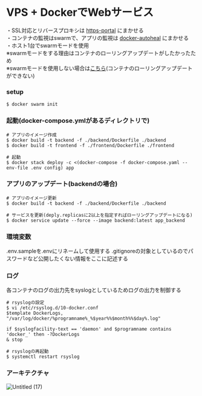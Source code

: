 # VPS + DockerでWebサービス

・SSL対応とリバースプロキシは [https-portal](https://github.com/SteveLTN/https-portal) にまかせる  
・コンテナの監視はswarmで、アプリの監視は [docker-autoheal](https://github.com/willfarrell/docker-autoheal) にまかせる  
・ホスト1台でswarmモードを使用  
※swarmモードをする理由はコンテナのローリングアップデートがしたかったため  
※swarmモードを使用しない場合は[こちら](README_NOSWARM.md)(コンテナのローリングアップデートができない)  

### setup
```
$ docker swarm init
```

### 起動(docker-compose.ymlがあるディレクトリで)
```
# アプリのイメージ作成
$ docker build -t backend -f ./backend/Dockerfile ./backend
$ docker build -t frontend -f ./frontend/Dockerfile ./frontend

# 起動
$ docker stack deploy -c <(docker-compose -f docker-compose.yaml --env-file .env config) app
```

### アプリのアップデート(backendの場合)
```
# アプリのイメージ更新
$ docker build -t backend -f ./backend/Dockerfile ./backend

# サービスを更新(deply.replicasに2以上を指定すればローリングアップデートになる)
$ docker service update --force --image backend:latest app_backend
```

### 環境変数
.env.sampleを.envにリネームして使用する
.gitignoreの対象としているのでパスワードなど公開したくない情報をここに記述する

### ログ
各コンテナのログの出力先をsyslogとしているためログの出力を制御する

```
# rsyslogの設定
$ vi /etc/rsyslog.d/10-docker.conf
$template DockerLogs, "/var/log/docker/%programname%_%$year%%$month%%$day%.log"

if $syslogfacility-text == 'daemon' and $programname contains 'docker_' then -?DockerLogs
& stop

# rsyslogの再起動
$ systemctl restart rsyslog
```

### アーキテクチャ
![Untitled (17)](https://user-images.githubusercontent.com/4780752/115259625-03ab5780-a16d-11eb-8c27-ca6844e49507.png)
